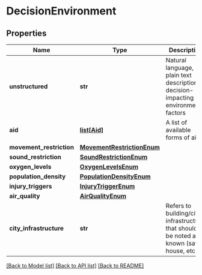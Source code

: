 # DecisionEnvironment

## Properties
Name | Type | Description | Notes
------------ | ------------- | ------------- | -------------
**unstructured** | **str** | Natural language, plain text description of decision-impacting environmental factors | 
**aid** | [**list[Aid]**](Aid.md) | A list of available forms of aid | [optional] 
**movement_restriction** | [**MovementRestrictionEnum**](MovementRestrictionEnum.md) |  | [optional] 
**sound_restriction** | [**SoundRestrictionEnum**](SoundRestrictionEnum.md) |  | [optional] 
**oxygen_levels** | [**OxygenLevelsEnum**](OxygenLevelsEnum.md) |  | [optional] 
**population_density** | [**PopulationDensityEnum**](PopulationDensityEnum.md) |  | [optional] 
**injury_triggers** | [**InjuryTriggerEnum**](InjuryTriggerEnum.md) |  | [optional] 
**air_quality** | [**AirQualityEnum**](AirQualityEnum.md) |  | [optional] 
**city_infrastructure** | **str** | Refers to building/city infrastructure that should be noted and known (safe house, etc.) | [optional] 

[[Back to Model list]](../README.md#documentation-for-models) [[Back to API list]](../README.md#documentation-for-api-endpoints) [[Back to README]](../README.md)

